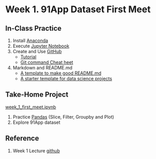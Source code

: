 # Week 1. 91App Dataset First Meet 

## In-Class Practice

1. Install [Anaconda](https://www.anaconda.com/download/)
2. Execute [Jupyter Notebook](https://jupyter.readthedocs.io/en/latest/install.html#installing-jupyter-using-anaconda-and-conda)
3. Create and Use [GitHub](https://github.com/)
   - [Tutorial](https://git-scm.com/book/en/v2)
   - [Git command Cheat heet](https://github.com/joshnh/Git-Commands)
4. Markdown and README.md
   - [A template to make good README.md](https://gist.github.com/PurpleBooth/109311bb0361f32d87a2)
   - [A starter template for data science projects](https://github.com/Statoil/data-science-template/)

## Take-Home Project

[week_1_first_meet.ipynb](https://github.com/kevinkevin556/STASD/blob/master/week%201/week_1_first_meet.ipynb)

1. Practice [Pandas](http://pandas.pydata.org/pandas-docs/stable/) (Slice, Filter,  Groupby and Plot)
2. Explore 91App dataset

## Reference

1. Week 1 Lecture [github](https://github.com/NTU-CSX-Project/107-1PythonSampleCode/tree/master/week_1)

